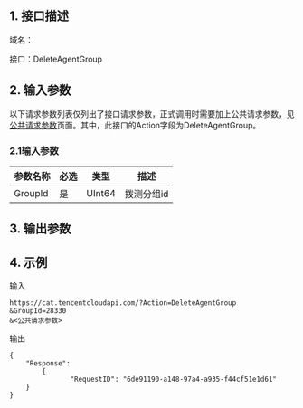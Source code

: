 ## 1. 接口描述

域名：

接口：DeleteAgentGroup


## 2. 输入参数

以下请求参数列表仅列出了接口请求参数，正式调用时需要加上公共请求参数，见<a href="/doc/api/405/公共请求参数" title="公共请求参数">公共请求参数</a>页面。其中，此接口的Action字段为DeleteAgentGroup。

### 2.1输入参数

| 参数名称    | 必选   | 类型     | 描述     |
| ------- | ---- | ---- | ------ |
| GroupId | 是    | UInt64  |  拨测分组id |
#### 

## 3. 输出参数

           
## 4. 示例

输入

```
https://cat.tencentcloudapi.com/?Action=DeleteAgentGroup
&GroupId=28330
&<公共请求参数>
```

输出

```
{
	"Response": 
        {	
               "RequestID": "6de91190-a148-97a4-a935-f44cf51e1d61"
	}	
}
```